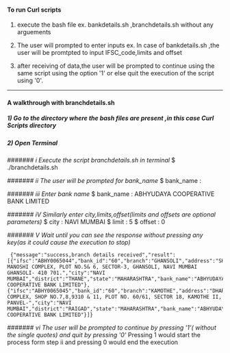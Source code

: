 #### To run Curl scripts 
 1) execute the bash file ex. bankdetails.sh ,branchdetails.sh without any arguements
 
 2) The user will prompted to enter inputs ex. In case of bankdetails.sh ,the user will be promtpted to input      IFSC_code,limits and offset
 
 3) after receiving of data,the user will be prompted to continue using the same script using the option '1' or else quit the execution of the script using '0'.
------------------------------------------------------------------------------------------------------
#### A walkthrough with branchdetails.sh
##### 1) Go to the directory where the bash files are present ,in this case Curl Scripts directory
##### 2) Open Terminal
#######  *i Execute the script branchdetails.sh in terminal*
        $ ./branchdetails.sh

#######  *ii   The user will be prompted for bank_name*
        $ bank_name : 

####### *iii Enter bank name*
        $ bank_name : ABHYUDAYA COOPERATIVE BANK LIMITED

#######  *iV  Similarly enter city,limits,offset(limits and offsets are optional parameters)*
        $ city : NAVI MUMBAI
        $ limit : 5
        $ offset : 0

#######   *V Wait until you can see the response  without  pressing any key(as it could cause the execution to stop)*
     
     {"message":"success,branch details received","result":[{"ifsc":"ABHY0065044","bank_id":"60","branch":"GHANSOLI","address":"SHREE MANOSHI COMPLEX, PLOT NO.5& 6, SECTOR-3, GHANSOLI, NAVI MUMBAI GHANSOLI- 410 701.","city":"NAVI MUMBAI","district":"THANE","state":"MAHARASHTRA","bank_name":"ABHYUDAYA COOPERATIVE BANK LIMITED"},{"ifsc":"ABHY0065045","bank_id":"60","branch":"KAMOTHE","address":"DHARTI COMPLEX, SHOP NO.7,8,9310 & 11, PLOT NO. 60/61, SECTOR 18, KAMOTHE II, PANVEL-","city":"NAVI MUMBAI","district":"RAIGAD","state":"MAHARASHTRA","bank_name":"ABHYUDAYA COOPERATIVE BANK LIMITED"}]}


#######   *vi The user will be prompted to continue by pressing '1'( without the single quotes) and quit by pressing '0'*
        Pressing 1 would start the process form step ii and pressing 0 would end the execution
   


